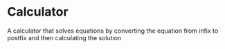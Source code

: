 # Calculator
A calculator that solves equations by converting the equation from infix to postfix and then calculating the solution
